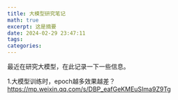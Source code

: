 ```yaml
---
title: 大模型研究笔记
math: true
excerpt: 这是摘要
date: 2024-02-29 23:47:11
tags:
categories:
---
```

最近在研究大模型，在此记录一下一些信息。

1.大模型训练时，epoch越多效果越差？ https://mp.weixin.qq.com/s/DBP_eafGeKMEuSIma9Z9Tg

